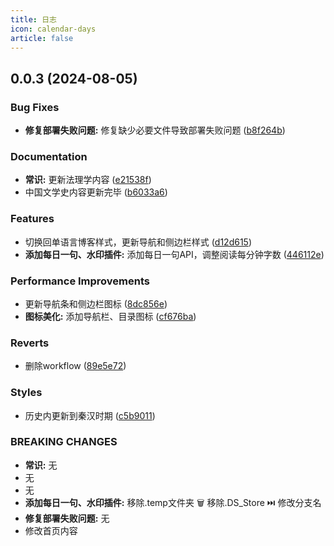 ```yaml
---
title: 日志
icon: calendar-days
article: false
---
```


## 0.0.3 (2024-08-05)


### Bug Fixes

* **修复部署失败问题:** 修复缺少必要文件导致部署失败问题 ([b8f264b](https://gitee.com/passwordgloo/igloo/commits/b8f264bd696a46635347d9d4dfa179863f383e41))


### Documentation

* **常识:** 更新法理学内容 ([e21538f](https://gitee.com/passwordgloo/igloo/commits/e21538fa4f5a44a75e13d99f642e24c99c06131f))
* 中国文学史内容更新完毕 ([b6033a6](https://gitee.com/passwordgloo/igloo/commits/b6033a6bb197e9c6156c08e28bd7fd70afd115f0))


### Features

* 切换回单语言博客样式，更新导航和侧边栏样式 ([d12d615](https://gitee.com/passwordgloo/igloo/commits/d12d6159e33490ee427bab3cd724c19f0fc54a6a))
* **添加每日一句、水印插件:** 添加每日一句API，调整阅读每分钟字数 ([446112e](https://gitee.com/passwordgloo/igloo/commits/446112e1589734fec7102fac2476282656f6d6c2))


### Performance Improvements

* 更新导航条和侧边栏图标 ([8dc856e](https://gitee.com/passwordgloo/igloo/commits/8dc856eeeed9f783be29016b6261e5a2097360f5))
* **图标美化:** 添加导航栏、目录图标 ([cf676ba](https://gitee.com/passwordgloo/igloo/commits/cf676bae84c0e5c83ff1d3af880bbbd7df6477aa))


### Reverts

* 删除workflow ([89e5e72](https://gitee.com/passwordgloo/igloo/commits/89e5e728e84c67f9b6ccb96679a1838efb4429a2))


### Styles

* 历史内更新到秦汉时期 ([c5b9011](https://gitee.com/passwordgloo/igloo/commits/c5b9011cb40dd07f9af0846a773a7cef96f137a6))


### BREAKING CHANGES

* **常识:** 无
* 无
* 无
* **添加每日一句、水印插件:** 移除.temp文件夹
🗑️  移除.DS_Store
⏭️  修改分支名
* **修复部署失败问题:** 无
* 修改首页内容